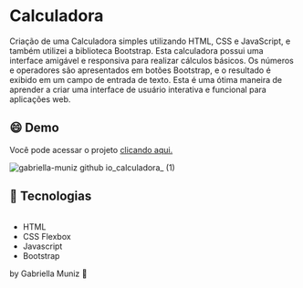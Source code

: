 # Calculadora
Criação de uma Calculadora simples utilizando HTML, CSS e JavaScript, e também utilizei a biblioteca Bootstrap. Esta calculadora possui uma interface amigável e responsiva para realizar cálculos básicos. Os números e operadores são apresentados em botões Bootstrap, e o resultado é exibido em um campo de entrada de texto. Esta é uma ótima maneira de aprender a criar uma interface de usuário interativa e funcional para aplicações web.

## :smile: Demo 
Você pode acessar o projeto <a href="https://gabriella-muniz.github.io/calculadora/"> clicando aqui.</a>

![gabriella-muniz github io_calculadora_ (1)](https://github.com/gabriella-muniz/calculadora/assets/143722974/f01a8a3e-ca09-4457-ae1c-94eb30623391)


## :rocket:  Tecnologias

###### 
- HTML
- CSS Flexbox
- Javascript
- Bootstrap


by Gabriella Muniz :art:
